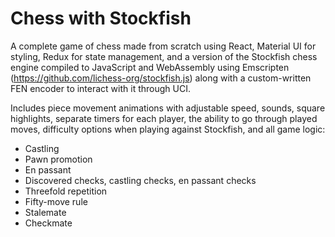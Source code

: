 # Chess with Stockfish

A complete game of chess made from scratch using React, Material UI for styling, Redux for state management, and a version of the Stockfish chess engine compiled to JavaScript and WebAssembly using Emscripten (https://github.com/lichess-org/stockfish.js) along with a custom-written FEN encoder to interact with it through UCI.

Includes piece movement animations with adjustable speed, sounds, square highlights, separate timers for each player, the ability to go through played moves, difficulty options when playing against Stockfish, and all game logic:

- Castling
- Pawn promotion
- En passant
- Discovered checks, castling checks, en passant checks
- Threefold repetition
- Fifty-move rule
- Stalemate
- Checkmate
